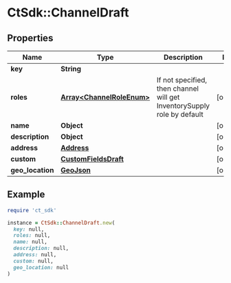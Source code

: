 # CtSdk::ChannelDraft

## Properties

| Name | Type | Description | Notes |
| ---- | ---- | ----------- | ----- |
| **key** | **String** |  |  |
| **roles** | [**Array&lt;ChannelRoleEnum&gt;**](ChannelRoleEnum.md) | If not specified, then channel will get InventorySupply role by default | [optional] |
| **name** | **Object** |  | [optional] |
| **description** | **Object** |  | [optional] |
| **address** | [**Address**](Address.md) |  | [optional] |
| **custom** | [**CustomFieldsDraft**](CustomFieldsDraft.md) |  | [optional] |
| **geo_location** | [**GeoJson**](GeoJson.md) |  | [optional] |

## Example

```ruby
require 'ct_sdk'

instance = CtSdk::ChannelDraft.new(
  key: null,
  roles: null,
  name: null,
  description: null,
  address: null,
  custom: null,
  geo_location: null
)
```

